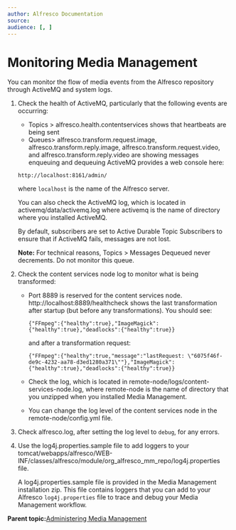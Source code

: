 ```yaml
---
author: Alfresco Documentation
source: 
audience: [, ]
---
```


# Monitoring Media Management

You can monitor the flow of media events from the Alfresco repository through ActiveMQ and system logs.

1.  Check the health of ActiveMQ, particularly that the following events are occurring:

    -   Topics \> alfresco.health.contentservices shows that heartbeats are being sent
    -   Queues\> alfresco.transform.request.image, alfresco.transform.reply.image, alfresco.transform.request.video, and alfresco.transform.reply.video are showing messages enqueuing and dequeuing
    ActiveMQ provides a web console here:

    ```
    http://localhost:8161/admin/
    ```

    where `localhost` is the name of the Alfresco server.

    You can also check the ActiveMQ log, which is located in activemq/data/activemq.log where activemq is the name of directory where you installed ActiveMQ.

    By default, subscribers are set to Active Durable Topic Subscribers to ensure that if ActiveMQ fails, messages are not lost.

    **Note:** For technical reasons, Topics \> Messages Dequeued never decrements. Do not monitor this queue.

2.  Check the content services node log to monitor what is being transformed:

    -   Port 8889 is reserved for the content services node. http://localhost:8889/healthcheck shows the last transformation after startup \(but before any transformations\). You should see:

        ```
        {"FFmpeg":{"healthy":true},"ImageMagick":{"healthy":true},"deadlocks":{"healthy":true}}
        ```

        and after a transformation request:

        ```
        {"FFmpeg":{"healthy":true,"message":"lastRequest: \"6075f46f-de9c-4232-aa78-d3ed1280a371\""},"ImageMagick":{"healthy":true},"deadlocks":{"healthy":true}}
        ```

    -   Check the log, which is located in remote-node/logs/content-services-node.log, where remote-node is the name of directory that you unzipped when you installed Media Management.
    -   You can change the log level of the content services node in the remote-node/config.yml file.
3.  Check alfresco.log, after setting the log level to `debug`, for any errors.

4.  Use the log4j.properties.sample file to add loggers to your tomcat/webapps/alfresco/WEB-INF/classes/alfresco/module/org\_alfresco\_mm\_repo/log4j.properties file.

    A log4j.properties.sample file is provided in the Media Management installation zip. This file contains loggers that you can add to your Alfresco `log4j.properties` file to trace and debug your Media Management workflow.


**Parent topic:**[Administering Media Management](../concepts/mm-admin.md)


